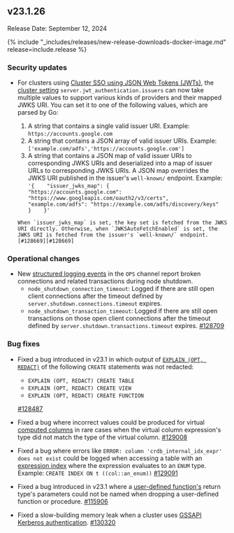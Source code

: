 ## v23.1.26

Release Date: September 12, 2024

{% include "_includes/releases/new-release-downloads-docker-image.md" release=include.release %}
<h3 id="v23-1-26-security-updates">Security updates</h3>

- For clusters using [Cluster SSO using JSON Web Tokens (JWTs)](/docs/v23.1/sso-sql.md), the [cluster setting](/docs/v23.1/cluster-settings.md) `server.jwt_authentication.issuers` can now take multiple values to support various kinds of providers and their mapped JWKS URI. You can set it to one of the following values, which are parsed by Go:
    1. A string that contains a single valid issuer URI. Example: `https://accounts.google.com`
    1. A string that contains a JSON array of valid issuer URIs. Example: `['example.com/adfs','https://accounts.google.com']`
    1. A string that contains a JSON map of valid issuer URIs to corresponding JWKS URIs and deserialized into a map of issuer URLs to corresponding JWKS URIs. A JSON map overrides the JWKS URI published in the issuer's `well-known/` endpoint. Example: `'{    "issuer_jwks_map": {        "https://accounts.google.com": "https://www.googleapis.com/oauth2/v3/certs",        "example.com/adfs": "https://example.com/adfs/discovery/keys"     }    }'`

      When `issuer_jwks_map` is set, the key set is fetched from the JWKS URI directly. Otherwise, when `JWKSAutoFetchEnabled` is set, the JWKS URI is fetched from the issuer's `well-known/` endpoint. [#128669][#128669]

<h3 id="v23-1-26-operational-changes">Operational changes</h3>

- New [structured logging events](/docs/v23.1/logging.md) in the `OPS` channel report broken connections and related transactions during node shutdown.
    - `node_shutdown_connection_timeout`: Logged if there are still open client connections after the timeout defined by `server.shutdown.connections.timeout` expires.
    - `node_shutdown_transaction_timeout`: Logged if there are still open transactions on those open client connections after the timeout defined by `server.shutdown.transactions.timeout` expires. [#128709][#128709]

<h3 id="v23-1-26-bug-fixes">Bug fixes</h3>

- Fixed a bug introduced in v23.1 in which output of [`EXPLAIN (OPT, REDACT)`](/docs/v23.1/explain.md) of the following `CREATE` statements was not redacted:
    - `EXPLAIN (OPT, REDACT) CREATE TABLE`
    - `EXPLAIN (OPT, REDACT) CREATE VIEW`
    - `EXPLAIN (OPT, REDACT) CREATE FUNCTION`

    [#128487][#128487]

- Fixed a bug where incorrect values could be produced for virtual [computed columns](/docs/v23.1/computed-columns.md) in rare cases when the virtual column expression's type did not match the type of the virtual column. [#129008][#129008]
- Fixed a bug where errors like `ERROR: column 'crdb_internal_idx_expr' does not exist` could be logged when accessing a table with an [expression index](/docs/v23.1/expression-indexes.md) where the expression evaluates to an `ENUM` type. Example: `CREATE INDEX ON t ((col::an_enum))` [#129091][#129091]
- Fixed a bug introduced in v23.1 where a [user-defined function's](/docs/v23.1/user-defined-functions.md) return type's parameters could not be named when dropping a user-defined function or procedure. [#115906][#115906]
- Fixed a slow-building memory leak when a cluster uses [GSSAPI Kerberos authentication](/docs/v23.1/gssapi_authentication.md). [#130320][#130320]

[#115906]: https://github.com/cockroachdb/cockroach/pull/115906
[#128487]: https://github.com/cockroachdb/cockroach/pull/128487
[#128669]: https://github.com/cockroachdb/cockroach/pull/128669
[#128709]: https://github.com/cockroachdb/cockroach/pull/128709
[#129008]: https://github.com/cockroachdb/cockroach/pull/129008
[#129091]: https://github.com/cockroachdb/cockroach/pull/129091
[#130320]: https://github.com/cockroachdb/cockroach/pull/130320
